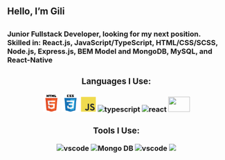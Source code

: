 <h2>
  Hello, I’m Gili 
<h2/>

  <h3>
Junior Fullstack Developer, looking for my next position. Skilled in: React.js, JavaScript/TypeScript, HTML/CSS/SCSS, Node.js, Express.js, BEM Model and MongoDB, MySQL, and React-Native
    <h3/>

 
<div align="center">
  <h3>Languages I Use:</h3>
  <p>
    <img src="https://raw.githubusercontent.com/devicons/devicon/master/icons/html5/html5-original-wordmark.svg" alt="html5" width="40" height="40"/>
    <img src="https://raw.githubusercontent.com/devicons/devicon/master/icons/css3/css3-original-wordmark.svg" alt="css3" width="40" height="40"/>
    <img src="https://raw.githubusercontent.com/devicons/devicon/master/icons/javascript/javascript-original.svg" alt="javascript" width="35" height="35"/>
    <img src="https://cdn.worldvectorlogo.com/logos/typescript.svg" alt="typescript" width="35" height="35">
    <img src="https://cdn.worldvectorlogo.com/logos/react-2.svg" alt="react" width="35" height="35"/>
    <img src="https://www.datocms-assets.com/45470/1631026680-logo-react-native.png" width="50" height="35"/>
  </p>
</div>

<div align="center">
  <h3>Tools I Use:</h3>
  <p>
    <img src="https://cdn.jsdelivr.net/gh/devicons/devicon/icons/vscode/vscode-original.svg" alt="vscode" width="35" height="35"/>
    <img src="https://cdn.worldvectorlogo.com/logos/mongodb-icon-1.svg" alt="Mongo DB" width="35" height="35"/>
    <img src="https://cdn.worldvectorlogo.com/logos/nodejs-icon.svg" alt="vscode" width="35" height="35"/>
    <img src="https://upload.wikimedia.org/wikipedia/he/thumb/6/62/MySQL.svg/1200px-MySQL.svg.png" width="40"/>
  </p>
</div>

